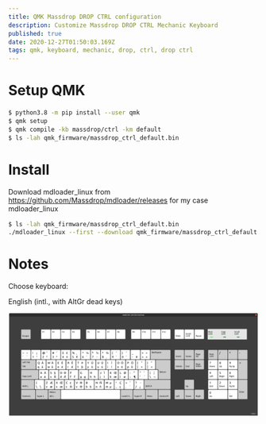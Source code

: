 ```yaml
---
title: QMK Massdrop DROP CTRL configuration
description: Customize Massdrop DROP CTRL Mechanic Keyboard 
published: true
date: 2020-12-27T01:50:03.169Z
tags: qmk, keyboard, mechanic, drop, ctrl, drop ctrl
---
```


# Setup QMK

```bash
$ python3.8 -m pip install --user qmk
$ qmk setup
$ qmk compile -kb massdrop/ctrl -km default
$ ls -lah qmk_firmware/massdrop_ctrl_default.bin
```

# Install 
Download mdloader_linux from https://github.com/Massdrop/mdloader/releases for my case mdloader_linux

```bash
$ ls -lah qmk_firmware/massdrop_ctrl_default.bin
./mdloader_linux --first --download qmk_firmware/massdrop_ctrl_default.bin --restart
```


# Notes

Choose keyboard: 

English (intl., with AltGr dead keys)

![keymapusintlaltgrdeadkeys.png](/uploads/misc/keymapusintlaltgrdeadkeys.png)